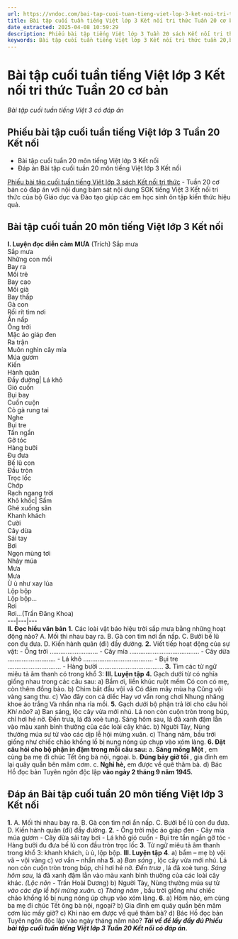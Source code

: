 ```yaml
---
url: https://vndoc.com/bai-tap-cuoi-tuan-tieng-viet-lop-3-ket-noi-tri-thuc-tuan-20-co-ban-315520
title: Bài tập cuối tuần tiếng Việt lớp 3 Kết nối tri thức Tuần 20 cơ bản - Bài tập cuối tuần tiếng Việt 3 có đáp án - VnDoc.com
date_extracted: 2025-04-08 10:59:29
description: Phiếu bài tập tiếng Việt lớp 3 Tuần 20 sách Kết nối tri thức có đáp án bao gồm nhiều dạng bài tập tiếng Việt 3 cơ bản khác nhau giúp các em ôn tập hiệu quả.
keywords: Bài tập cuối tuần tiếng Việt lớp 3 Kết nối tri thức tuần 20,bài tập cuối tuần tiếng việt 3 tuần 20,bài tập cuối tuần môn tiếng việt lớp 3 kết nối tri thức tuần 20,bài tập cuối tuần tiếng việt lớp 3 sách kết nối tri thức tuần 20,bài tập cuối tuần 20 môn tiếng việt lớp 3 kết nối tri thức,bài tập cuối tuần 20 tiếng việt 3 kết nối tri thức,bài tập tiếng việt lớp 3 tuần 20,phiếu bài tập tiếng việt lớp 3 tuần 19,đề tiếng việt lớp 3 tuần 20
---
```


# Bài tập cuối tuần tiếng Việt lớp 3 Kết nối tri thức Tuần 20 cơ bản
 _Bài tập cuối tuần tiếng Việt 3 có đáp án_
## Phiếu bài tập cuối tuần tiếng Việt lớp 3 Tuần 20 Kết nối
  * Bài tập cuối tuần 20 môn tiếng Việt lớp 3 Kết nối
  * Đáp án Bài tập cuối tuần 20 môn tiếng Việt lớp 3 Kết nối

[Phiếu bài tập cuối tuần tiếng Việt lớp 3 sách Kết nối tri thức](<https://vndoc.com/de-kiem-tra-cuoi-tuan-tieng-viet3>) \- Tuần 20 cơ bản có đáp án với nội dung bám sát nội dung SGK tiếng Việt 3 Kết nối tri thức của bộ Giáo dục và Đào tạo giúp các em học sinh ôn tập kiến thức hiệu quả.
## **Bài tập cuối tuần 20 môn tiếng Việt lớp 3 Kết nối**
**I. Luyện đọc diễn cảm**
**MƯA**
\(Trích\)
Sắp mưa  
Sắp mưa  
Những con mối  
Bay ra  
Mối trẻ  
Bay cao  
Mối già  
Bay thấp  
Gà con  
Rối rít tìm nơi  
Ẩn nấp  
Ông trời  
Mặc áo giáp đen  
Ra trận  
Muôn nghìn cây mía  
Múa gươm  
Kiến  
Hành quân  
Đầy đường| Lá khô  
Gió cuốn  
Bụi bay  
Cuồn cuộn  
Cỏ gà rung tai  
Nghe  
Bụi tre  
Tần ngần  
Gỡ tóc  
Hàng bưởi  
Đu đưa  
Bế lũ con  
Đầu tròn  
Trọc lốc  
Chớp  
Rạch ngang trời  
Khô khốc| Sấm  
Ghé xuống sân  
Khanh khách  
Cười  
Cây dừa  
Sải tay  
Bơi  
Ngọn mùng tơi  
Nhảy múa  
Mưa  
Mưa  
Ù ù như xay lúa  
Lộp bộp  
Lộp bộp…  
Rơi  
Rơi…\(Trần Đăng Khoa\)  
---|---|---  
**II. Đọc hiểu văn bản**
**1.** Các loài vật báo hiệu trời sắp mưa bằng những hoạt động nào?
A. Mối thi nhau bay ra.
B. Gà con tìm nơi ẩn nấp.
C. Bưởi bế lũ con đu đưa.
D. Kiến hành quân \(đi\) đầy đường.
**2.** Viết tiếp hoạt động của sự vật:
\- Ông trời ………………………
\- Cây mía …………………………………
\- Cây dừa ………………………
\- Lá khô …………………………………
\- Bụi tre ………………………...
\- Hàng bưởi ………………………………
**3.** Tìm các từ ngữ miêu tả âm thanh có trong khổ 3:
**III. Luyện tập**
**4.** Gạch dưới từ có nghĩa giống nhau trong các câu sau:
a\) Bầm ơi, liền khúc ruột mềm
Có con có mẹ, còn thêm đồng bào.
b\) Chim bắt đầu vội vã
Có đám mây mùa hạ
Cũng vội vàng sang thu.
c\) Vào đây con cá diếc
Hay vơ vẩn rong chơi
Nhung nhăng khoe áo trắng
Và nhẩn nha rỉa mồi.
**5.** Gạch dưới bộ phận trả lời cho câu hỏi _Khi nào_?
a\) Ban sáng, lộc cây vừa mới nhú. Lá non còn cuộn tròn trong búp, chỉ hơi hé nở. Đến trưa, lá đã xoè tung. Sáng hôm sau, lá đã xanh đậm lẫn vào màu xanh bình thường của các loài cây khác.
b\) Người Tày, Nùng thường múa sư tử vào các dịp lễ hội mừng xuân.
c\) Tháng năm, bầu trời giống như chiếc chảo khổng lồ bị nung nóng úp chụp vào xóm làng.
**6\. Đặt câu hỏi cho bộ phận in đậm trong mỗi câu sau:**
a. **Sáng mồng Một** , em cùng ba mẹ đi chúc Tết ông bà nội, ngoại.
b. **Đúng bảy giờ tối** , gia đình em lại quây quần bên mâm cơm.
c. **Nghỉ hè,** em được về quê thăm bà.
d\) Bác Hồ đọc bản Tuyên ngôn độc lập **vào ngày 2 tháng 9 năm 1945.**
## **Đáp án Bài tập cuối tuần 20 môn tiếng Việt lớp 3 Kết nối**
**1.**
A. Mối thi nhau bay ra.
B. Gà con tìm nơi ẩn nấp.
C. Bưởi bế lũ con đu đưa.
D. Kiến hành quân \(đi\) đầy đường.
**2**.
\- Ông trời mặc áo giáp đen
\- Cây mía múa gươm
\- Cây dừa sải tay bơi
\- Lá khô gió cuốn
\- Bụi tre tần ngần gỡ tóc
\- Hàng bưởi đu đưa bế lũ con đầu tròn trọc lốc
**3**. Từ ngữ miêu tả âm thanh trong khổ 3: khanh khách, ù ù, lộp bộp.
**III. Luyện tập**
**4**.
a\) bầm – mẹ
b\) vội vã – vội vàng
c\) vơ vẩn – nhẩn nha
**5**.
a\) _Ban sáng_ , lộc cây vừa mới nhú. Lá non còn cuộn tròn trong búp, chỉ hơi hé nở. _Đến trưa_ , lá đã xoè tung. _Sáng hôm sau,_ lá đã xanh đậm lẫn vào màu xanh bình thường của các loài cây khác.
_\(Lộc nõn -_ Trần Hoài Dương\)
b\) Người Tày, Nùng thường múa sư tử _vào các dịp lễ hội mừng xuân._
c\) _Tháng năm_ , bầu trời giống như chiếc chảo khổng lồ bị nung nóng úp chụp vào xóm làng.
**6**.
a\) Hôm nào, em cùng ba mẹ đi chúc Tết ông bà nội, ngoại?
b\) Gia đình em quây quần bên mâm cơm lúc mấy giờ?
c\) Khi nào em được về quê thăm bà?
d\) Bác Hồ đọc bản Tuyên ngôn độc lập vào ngày tháng năm nào?
_**Tải về để lấy đầy đủ Phiếu bài tập cuối tuần tiếng Việt lớp 3 Tuần 20 Kết nối có đáp án.**_
